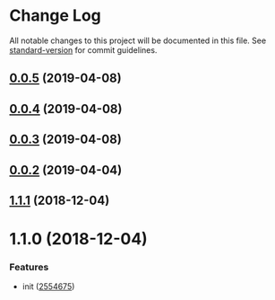 # Change Log

All notable changes to this project will be documented in this file. See [standard-version](https://github.com/conventional-changelog/standard-version) for commit guidelines.

<a name="0.0.5"></a>

## [0.0.5](https://github.com/iDearie/idea-ui/compare/v0.0.4...v0.0.5) (2019-04-08)

<a name="0.0.4"></a>

## [0.0.4](https://github.com/iDearie/idea-ui/compare/v0.0.3...v0.0.4) (2019-04-08)

<a name="0.0.3"></a>

## [0.0.3](https://github.com/iDearie/idea-ui/compare/v0.0.2...v0.0.3) (2019-04-08)

<a name="0.0.2"></a>

## [0.0.2](https://github.com/xiaomingplus/npm-typescript-boilerplate/compare/v1.1.1...v0.0.2) (2019-04-04)

<a name="1.1.1"></a>

## [1.1.1](https://github.com/xiaomingplus/npm-typescript-boilerplate/compare/v1.1.0...v1.1.1) (2018-12-04)

<a name="1.1.0"></a>

# 1.1.0 (2018-12-04)

### Features

- init ([2554675](https://github.com/xiaomingplus/npm-typescript-boilerplate/commit/2554675))
